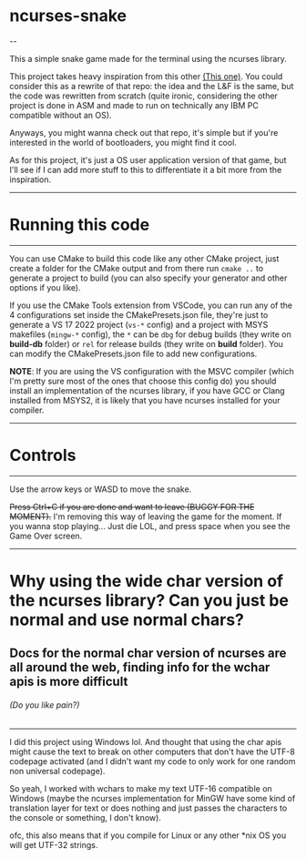 # ncurses-snake

--

This a simple snake game made for the terminal using the ncurses library.  

This project takes heavy inspiration from this other [(This one)](https://github.com/Shellyda/snake-game-bootloader-project.git).
You could consider this as a rewrite of that repo: the idea and the L&F is the same, but the code was rewritten from scratch
(quite ironic, considering the other project is done in ASM and made to run on technically any IBM PC compatible without an OS).  

Anyways, you might wanna check out that repo, it's simple but if you're interested in the world of bootloaders, you might
find it cool.

As for this project, it's just a OS user application version of that game, but I'll see if I can add more stuff to this to
differentiate it a bit more from the inspiration.

---

# Running this code

---

You can use CMake to build this code like any other CMake project, just create a folder for the CMake output and from there
run ```cmake ..``` to generate a project to build (you can also specify your generator and other options if you like).

If you use the CMake Tools extension from VSCode, you can run any of the 4 configurations set inside the CMakePresets.json file,
they're just to generate a VS 17 2022 project (```vs-*``` config) and a project with MSYS makefiles (```mingw-*``` config),
the ```*``` can be ```dbg``` for debug builds (they write on __build-db__ folder) or ```rel``` for release builds (they
write on __build__ folder). You can modify the CMakePresets.json file to add new configurations.

**NOTE**: If you are using the VS configuration with the MSVC compiler (which I'm pretty sure most of the ones that choose this
config do) you should install an implementation of the ncurses library, if you have GCC or Clang installed from MSYS2, it is
likely that you have ncurses installed for your compiler.

---

# Controls

---

Use the arrow keys or WASD to move the snake.

~~Press Ctrl+C if you are done and want to leave (BUGGY FOR THE MOMENT).~~
I'm removing this way of leaving the game for the moment. If you wanna stop playing... Just die LOL, and press space when you
see the Game Over screen.

---

# Why using the wide char version of the ncurses library? Can you just be normal and use normal chars?

## Docs for the normal char version of ncurses are all around the web, finding info for the wchar apis is more difficult

###### (Do you like pain?)

---

I did this project using Windows lol. And thought that using the char apis might cause the text to break on other computers
that don't have the UTF-8 codepage activated (and I didn't want my code to only work for one random non universal codepage).

So yeah, I worked with wchars to make my text UTF-16 compatible on Windows (maybe the ncurses implementation for MinGW have
some kind of translation layer for text or does nothing and just passes the characters to the console or something, I don't
know).

ofc, this also means that if you compile for Linux or any other *nix OS you will get UTF-32 strings.
